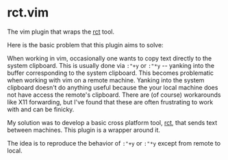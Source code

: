 # rct.vim

The vim plugin that wraps the [rct](github.com/jcocozza/rtc) tool.

Here is the basic problem that this plugin aims to solve:

When working in vim, occasionally one wants to copy text directly to the system clipboard.
This is usually done via `:"+y` or `:"*y` -- yanking into the buffer corresponding to the system clipboard.
This becomes problematic when working with vim on a remote machine.
Yanking into the system clipboard doesn't do anything useful because the your local machine does not have access the remote's clipboard.
There are (of course) workarounds like X11 forwarding, but I've found that these are often frustrating to work with and can be finicky.

My solution was to develop a basic cross platform tool, [rct](github.com/jcocozza/rtc), that sends text between machines.
This plugin is a wrapper around it.

The idea is to reproduce the behavior of `:"+y` or `:"*y` except from remote to local.
